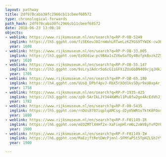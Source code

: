 ```yaml
---
layout: pathway
title: 2df978caba30fc2966cb11cbeef68572
type: chronological-forwards
path_hash: 2df978caba30fc2966cb11cbeef68572
date: 2018-06-23 13:08:18
objects:
- weblink: https://www.rijksmuseum.nl/en/search?q=RP-P-OB-5249
  imglink: https://lh5.ggpht.com/fiSEKeuJ0IrnWohLRTweLzKZYGS9TYWIK-cw3LvmCt9Jp8GqKUFfqmrEH1A4B0qDPLn2wqcvE8c8TASUBCD0lR3x5Q=s200
  year: 1608
- weblink: https://www.rijksmuseum.nl/en/search?q=RP-P-OB-33.005
  imglink: https://lh3.ggpht.com/EzOUdiw-pc9BAa1sZV6wSafOy4BofpkBvzkZZ5192ae7GqbaG71ja4Ot64WenXc0gNp9uVKIZKbaUge-gr_JyE6M_v3L=s200
  year: 1620
- weblink: https://www.rijksmuseum.nl/en/search?q=RP-P-OB-55.147
  imglink: https://lh3.ggpht.com/9sLryJAdcr5o6cG1iGFXiZUs6bBN409cjqJHkJ3_PcYYErSY5j4xTVjq50iICsL-YqTSQNwcYlbx2BF1LWRRkNgq1aFl=s200
  year: 1705
- weblink: https://www.rijksmuseum.nl/en/search?q=RP-P-OB-65.180
  imglink: https://lh4.ggpht.com/VUsQ_DPbf4pvJ-RbX5rXOd1ksSDyr9xU8xpArjCdTtsi7xhR0tVb_e3intwX5hNldMTT0cELo3h5PBSF1PsuDMQrisM=s200
  year: 1758
- weblink: https://www.rijksmuseum.nl/en/search?q=RP-P-1935-425
  imglink: https://lh3.ggpht.com/zp9-5ArIkLJY344KWMxl1Pu8fw2gn4AcEdVhJj0qDZkB5UxloR0m4kelR2hT6XiqGcshekTRkxMPpzntfjZUuyCWSNI=s200
  year: 1782
- weblink: https://www.rijksmuseum.nl/en/search?q=RP-F-00-5435
  imglink: https://lh5.ggpht.com/rnDUs8707iqplqAMCsg-d2yUSWRSv7ktK8F0os1xTh4RYPJs7rCiRw-2p3Mw_sxxv5LQCvkJ-lTG0KmljUqT4GGpW3JI=s200
  year: 1880
- weblink: https://www.rijksmuseum.nl/en/search?q=RP-F-F01149-IR
  imglink: https://lh6.ggpht.com/eEOZMTlXHHf2x-XaFiepHlrm6L2vWV8yYvFDYF1-n86UwI3KnSL7t0BxA9sKkBGv8EYoXuVK9E99xSaaxSRkkHk7YVY=s200
  year: 1900
- weblink: https://www.rijksmuseum.nl/en/search?q=RP-F-F01149-IW
  imglink: https://lh6.ggpht.com/MaEzjftRetDWcPjmnl-SFMfaP5t5TpHZLShJYYhXdUlmjLKHytfJj4dS-j6rBdbecWL50h76TJQAXAfWwfOMKfJ558aL=s200
  year: 1900

---
```

